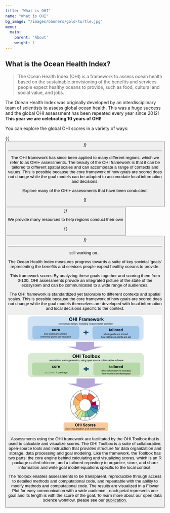 ```yaml
---
title: "What is OHI"
name: "What is OHI"
bg_image: "/images/banners/gold-turtle.jpg"
menu:
  main:
    parent: 'About'
    weight: 1
---
```


## What is the Ocean Health Index?

> The Ocean Health Index (OHI) is a framework to assess ocean health based on the sustainable provisioning of the benefits and services people expect healthy oceans to provide, such as food, cultural and social value, and jobs.

The Ocean Health Index was originally developed by an interdisciplinary team of scientists to assess global ocean health. This was a huge success and the global OHI assessment has been repeated every year since 2012! **This year we are celebrating 10 years of OHI!**


You can explore the global OHI scores in a variety of ways:

{{<button text="Explore scores" link=/global-scores icon="images/flower_plot.png">}}

----

The OHI framework has since been applied to many different regions, which we refer to as OHI+ assessments.  The beauty of the OHI framework is that it can be tailored to different spatial scales and can accomodate a range of contexts and values. This is possible because the core framework of how goals are scored does not change while the goal models can be adapted to accomodate local information and decisions.

Explore many of the OHI+ assessments that have been conducted:

{{<button text="OHI+ assessments" link=/ohi+/assessment icon="images/flower_plot.png">}}

We provide many resources to help regions conduct their own 

{{<button text="Conducting an OHI+" link=/ohi+/conduct icon="images/flower_plot.png">}}


----
still working on...

The Ocean Health Index measures progress towards a suite of key societal ‘goals’ representing the benefits and services people expect healthy oceans to provide.  


This framework scores By analyzing these goals together and scoring them from 0-100, OHI assessments provide an integrated picture of the state of the ecosystem and can be communicated to a wide range of audiences.


The OHI framework is standardized yet tailorable to different contexts and spatial scales. This is possible because the core framework of how goals are scored does not change while the goal models themselves are developed with local information and local decisions specific to the context.

![OHI-Flow-Chart](/images/infographs/ohi_framework_flower.png)

Assessments using the OHI framework are facilitated by the OHI Toolbox that is used to calculate and visualize scores. The OHI Toolbox is a suite of collaborative, open-source tools and instruction that provides structure for data organization and storage, data processing and goal modeling. Like the framework, the Toolbox has two parts: the core engine behind calculating and visualizing scores, which is an R package called ohicore, and a tailored repository to organize, store, and share information and write goal model equations specific to the local context.

The Toolbox enables assessments to be transparent, reproducible through access to detailed methods and computational code, and repeatable with the ability to modify methods and computational code. The results are visualized in a Flower Plot for easy communication with a wide audience - each petal represents one goal and its length is with the score of the goal. To learn more about our open data science workflow, please see our [publication](https://www.nature.com/articles/s41559-017-0160).

